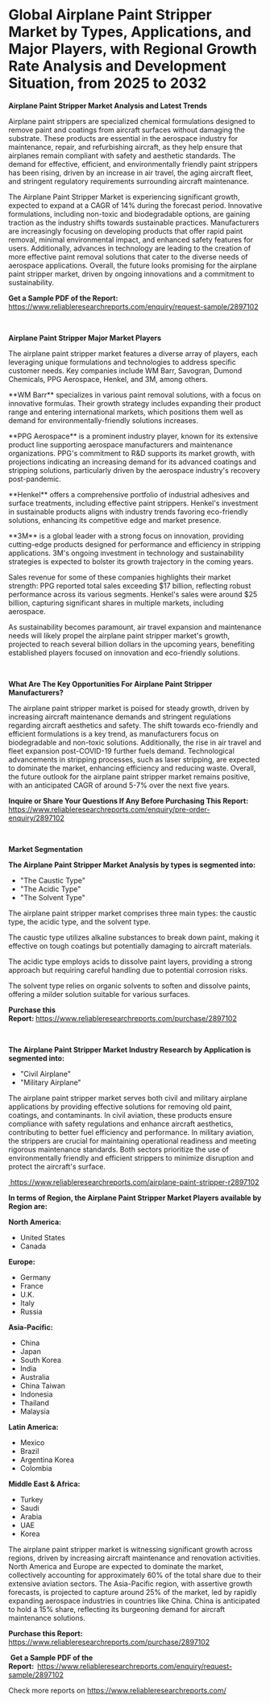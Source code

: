 <p><h1>Global Airplane Paint Stripper Market by Types, Applications, and Major Players, with Regional Growth Rate Analysis and Development Situation, from 2025 to 2032</h1></p><p><strong>Airplane Paint Stripper Market Analysis and Latest Trends</strong></p>
<p><p>Airplane paint strippers are specialized chemical formulations designed to remove paint and coatings from aircraft surfaces without damaging the substrate. These products are essential in the aerospace industry for maintenance, repair, and refurbishing aircraft, as they help ensure that airplanes remain compliant with safety and aesthetic standards. The demand for effective, efficient, and environmentally friendly paint strippers has been rising, driven by an increase in air travel, the aging aircraft fleet, and stringent regulatory requirements surrounding aircraft maintenance.</p><p>The Airplane Paint Stripper Market is experiencing significant growth, expected to expand at a CAGR of 14% during the forecast period. Innovative formulations, including non-toxic and biodegradable options, are gaining traction as the industry shifts towards sustainable practices. Manufacturers are increasingly focusing on developing products that offer rapid paint removal, minimal environmental impact, and enhanced safety features for users. Additionally, advances in technology are leading to the creation of more effective paint removal solutions that cater to the diverse needs of aerospace applications. Overall, the future looks promising for the airplane paint stripper market, driven by ongoing innovations and a commitment to sustainability.</p></p>
<p><strong>Get a Sample PDF of the Report:&nbsp;</strong> <a href="https://www.reliableresearchreports.com/enquiry/request-sample/2897102?utm_campaign=3214&utm_medium=2&utm_source=Github&utm_content=ia&utm_term=15032025&utm_id=airplane-paint-stripper">https://www.reliableresearchreports.com/enquiry/request-sample/2897102</a></p>
<p>&nbsp;</p>
<p><strong>Airplane Paint Stripper Major Market Players</strong></p>
<p><p>The airplane paint stripper market features a diverse array of players, each leveraging unique formulations and technologies to address specific customer needs. Key companies include WM Barr, Savogran, Dumond Chemicals, PPG Aerospace, Henkel, and 3M, among others.</p><p>**WM Barr** specializes in various paint removal solutions, with a focus on innovative formulas. Their growth strategy includes expanding their product range and entering international markets, which positions them well as demand for environmentally-friendly solutions increases.</p><p>**PPG Aerospace** is a prominent industry player, known for its extensive product line supporting aerospace manufacturers and maintenance organizations. PPG's commitment to R&D supports its market growth, with projections indicating an increasing demand for its advanced coatings and stripping solutions, particularly driven by the aerospace industry's recovery post-pandemic.</p><p>**Henkel** offers a comprehensive portfolio of industrial adhesives and surface treatments, including effective paint strippers. Henkel's investment in sustainable products aligns with industry trends favoring eco-friendly solutions, enhancing its competitive edge and market presence.</p><p>**3M** is a global leader with a strong focus on innovation, providing cutting-edge products designed for performance and efficiency in stripping applications. 3M's ongoing investment in technology and sustainability strategies is expected to bolster its growth trajectory in the coming years.</p><p>Sales revenue for some of these companies highlights their market strength: PPG reported total sales exceeding $17 billion, reflecting robust performance across its various segments. Henkel's sales were around $25 billion, capturing significant shares in multiple markets, including aerospace.</p><p>As sustainability becomes paramount, air travel expansion and maintenance needs will likely propel the airplane paint stripper market's growth, projected to reach several billion dollars in the upcoming years, benefiting established players focused on innovation and eco-friendly solutions.</p></p>
<p>&nbsp;</p>
<p><strong>What Are The Key Opportunities For Airplane Paint Stripper Manufacturers?</strong></p>
<p><p>The airplane paint stripper market is poised for steady growth, driven by increasing aircraft maintenance demands and stringent regulations regarding aircraft aesthetics and safety. The shift towards eco-friendly and efficient formulations is a key trend, as manufacturers focus on biodegradable and non-toxic solutions. Additionally, the rise in air travel and fleet expansion post-COVID-19 further fuels demand. Technological advancements in stripping processes, such as laser stripping, are expected to dominate the market, enhancing efficiency and reducing waste. Overall, the future outlook for the airplane paint stripper market remains positive, with an anticipated CAGR of around 5-7% over the next five years.</p></p>
<p><strong>Inquire or Share Your Questions If Any Before Purchasing This Report:</strong> <a href="https://www.reliableresearchreports.com/enquiry/pre-order-enquiry/2897102?utm_campaign=3214&utm_medium=2&utm_source=Github&utm_content=ia&utm_term=15032025&utm_id=airplane-paint-stripper">https://www.reliableresearchreports.com/enquiry/pre-order-enquiry/2897102</a></p>
<p>&nbsp;</p>
<p><strong>Market Segmentation</strong></p>
<p><strong>The Airplane Paint Stripper Market Analysis by types is segmented into:</strong></p>
<p><ul><li>"The Caustic Type"</li><li>"The Acidic Type"</li><li>"The Solvent Type"</li></ul></p>
<p><p>The airplane paint stripper market comprises three main types: the caustic type, the acidic type, and the solvent type. </p><p>The caustic type utilizes alkaline substances to break down paint, making it effective on tough coatings but potentially damaging to aircraft materials. </p><p>The acidic type employs acids to dissolve paint layers, providing a strong approach but requiring careful handling due to potential corrosion risks. </p><p>The solvent type relies on organic solvents to soften and dissolve paints, offering a milder solution suitable for various surfaces.</p></p>
<p><strong>Purchase this Report:&nbsp;</strong><a href="https://www.reliableresearchreports.com/purchase/2897102?utm_campaign=3214&utm_medium=2&utm_source=Github&utm_content=ia&utm_term=15032025&utm_id=airplane-paint-stripper">https://www.reliableresearchreports.com/purchase/2897102</a></p>
<p>&nbsp;</p>
<p><strong>The Airplane Paint Stripper Market Industry Research by Application is segmented into:</strong></p>
<p><ul><li>"Civil Airplane"</li><li>"Military Airplane"</li></ul></p>
<p><p>The airplane paint stripper market serves both civil and military airplane applications by providing effective solutions for removing old paint, coatings, and contaminants. In civil aviation, these products ensure compliance with safety regulations and enhance aircraft aesthetics, contributing to better fuel efficiency and performance. In military aviation, the strippers are crucial for maintaining operational readiness and meeting rigorous maintenance standards. Both sectors prioritize the use of environmentally friendly and efficient strippers to minimize disruption and protect the aircraft's surface.</p></p>
<p><a href="https://www.reliableresearchreports.com/airplane-paint-stripper-r2897102?utm_campaign=3214&utm_medium=2&utm_source=Github&utm_content=ia&utm_term=15032025&utm_id=airplane-paint-stripper">&nbsp;https://www.reliableresearchreports.com/airplane-paint-stripper-r2897102</a></p>
<p><strong>In terms of Region, the Airplane Paint Stripper Market Players available by Region are:</strong></p>
<p>
    <p> <strong> North America: </strong>
        <ul>
            <li>United States</li>
            <li>Canada</li>
        </ul>
        </p> 
    <p> <strong> Europe: </strong>
        <ul>
            <li>Germany</li>
            <li>France</li>
            <li>U.K.</li>
            <li>Italy</li>
            <li>Russia</li>
        </ul>
        </p> 
    <p> <strong> Asia-Pacific: </strong>
        <ul>
            <li>China</li>
            <li>Japan</li>
            <li>South Korea</li>
            <li>India</li>
            <li>Australia</li>
            <li>China Taiwan</li>
            <li>Indonesia</li>
            <li>Thailand</li>
            <li>Malaysia</li>
        </ul>
        </p> 
    <p> <strong> Latin America: </strong>
        <ul>
            <li>Mexico</li>
            <li>Brazil</li>
            <li>Argentina Korea</li>
            <li>Colombia</li>
        </ul>
        </p> 
    <p> <strong> Middle East & Africa: </strong>
        <ul>
            <li>Turkey</li>
            <li>Saudi</li>
            <li>Arabia</li>
            <li>UAE</li>
            <li>Korea</li>
        </ul>
    </p>
    </p>
<p><p>The airplane paint stripper market is witnessing significant growth across regions, driven by increasing aircraft maintenance and renovation activities. North America and Europe are expected to dominate the market, collectively accounting for approximately 60% of the total share due to their extensive aviation sectors. The Asia-Pacific region, with assertive growth forecasts, is projected to capture around 25% of the market, led by rapidly expanding aerospace industries in countries like China. China is anticipated to hold a 15% share, reflecting its burgeoning demand for aircraft maintenance solutions.</p></p>
<p><strong>Purchase this Report: </strong><a href="https://www.reliableresearchreports.com/purchase/2897102?utm_campaign=3214&utm_medium=2&utm_source=Github&utm_content=ia&utm_term=15032025&utm_id=airplane-paint-stripper">https://www.reliableresearchreports.com/purchase/2897102</a></p>
<p>&nbsp;<strong>Get a Sample PDF of the Report:&nbsp;&nbsp;</strong><a href="https://www.reliableresearchreports.com/enquiry/request-sample/2897102?utm_campaign=3214&utm_medium=2&utm_source=Github&utm_content=ia&utm_term=15032025&utm_id=airplane-paint-stripper">https://www.reliableresearchreports.com/enquiry/request-sample/2897102</a></p>
<p><strong></strong></p>
<p>Check more reports on <a href="https://www.reliableresearchreports.com/?utm_campaign=3214&utm_medium=2&utm_source=Github&utm_content=ia&utm_term=15032025&utm_id=airplane-paint-stripper">https://www.reliableresearchreports.com/</a></p>